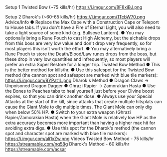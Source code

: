Setup 1
Twisted Bow (~75 kills/hr)
https://i.imgur.com/8F8xiBJ.png 

Setup 2
Dharok's (~60-65 kills/hr)
https://i.imgur.com/1TcbW70.png 
Advice/Info
● Replace the Max Cape with a Construction Cape or Teleport to House tabs. If you don't have a Fire of Eternal Light, you will also need to take a light source of some kind (e.g. Bullseye Lantern).
● You may optionally bring a Rune Pouch to cast High Alchemy, but the alchable drops from this boss are very low value and don't drop very frequently, so for most players this isn't worth the effort.
● You may alternatively bring a Rune Pouch to store the Death/Blood/Law runes drops from the boss, but these drop in very low quantities and infrequently, so most players will prefer an extra Super Restore for a longer trip.
Twisted Bow Method
● This is the better method for kills/hr.
● Use this safespot for the Twisted Bow method (the cannon spot and safespot are marked with blue tile markers): https://i.imgur.com/8YPat1L.png
Dharok's Method
● Dragon Claws → Unpoisoned Dragon Dagger
● Ghrazi Rapier → Zamorakian Hasta
● Use the Bones to Peaches tabs to heal yourself just before your Divine boost expires, so that you can drink another dose.
● Always use your Special Attacks at the start of the kill, since attacks that create multiple hitsplats can cause the Giant Mole to dig multiple times. The Giant Mole can only dig when below 50% HP.
● Switch to your extra weapon (Ghrazi Rapier/Zamorakian Hasta) when the Giant Mole is relatively low HP as the extra accuracy becomes more important than having a higher max hit for avoiding extra digs.
● Use this spot for the Dharok's method (the cannon spot and character spot are marked with blue tile markers): https://i.imgur.com/ali1xZw.png
Videos
Twisted Bow Method - 75 kills/hr
https://streamable.com/nq58g
Dharok's Method - 60 kills/hr
https://streamable.com/acsar
